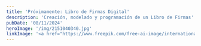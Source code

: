 ```yaml
---
title: 'Próximamente: Libro de Firmas Digital'
description: 'Creación, modelado y programación de un Libro de Firmas'
pubDate: '08/11/2024'
heroImage: '/img/2151040340.jpg'
linkImage: '<a href="https://www.freepik.com/free-ai-image/international-day-education-scene-with-fantasy-style_94193003.htm#fromView=search&page=2&position=5&uuid=199dc2b8-7117-45f1-a4a0-2d94ebcbc654" target="_blank">Image by freepik</a>'
---
```


